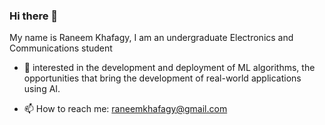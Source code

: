 ### Hi there 👋
My name is Raneem Khafagy, I am an undergraduate Electronics and Communications student
- 🔭 interested in the development and deployment of ML algorithms, the opportunities that bring the development of real-world applications using AI.
<!-- - ⚡ I’m skilled in Mobile App Development Using Flutter framework and full stack development using Laravel  -->
- 📫 How to reach me: raneemkhafagy@gmail.com

<!--
**Raneem-Khafagy/Raneem-Khafagy** is a ✨ _special_ ✨ repository because its `README.md` (this file) appears on your GitHub profile.

Here are some ideas to get you started:

- 🔭 I’m currently working on ...
- 🌱 I’m currently learning ...
- 👯 I’m looking to collaborate on ...
- 🤔 I’m looking for help with ...
- 💬 Ask me about ...
- 📫 How to reach me: ...
- 😄 Pronouns: ...
- ⚡ Fun fact: ...
-->
